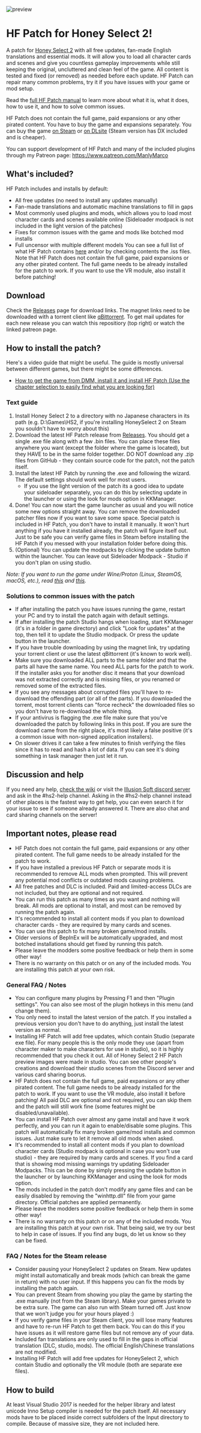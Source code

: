 ![preview](https://user-images.githubusercontent.com/39247311/91757560-cf2f5f00-ebce-11ea-8c9b-8f8d6496770b.png)
# HF Patch for Honey Select 2!
A patch for [Honey Select 2](http://www.illusion.jp/preview/honey2/index.php) with all free updates, fan-made English translations and essential mods. It will allow you to load all character cards and scenes and give you countless gameplay improvements while still keeping the original, uncluttered and clean feel of the game. All content is tested and fixed (or removed) as needed before each update. HF Patch can repair many common problems, try it if you have issues with your game or mod setup.

Read the [full HF Patch manual](https://gist.github.com/ManlyMarco/31b78470b8e190686c7ed9686c237e3f) to learn more about what it is, what it does, how to use it, and how to solve common issues.

HF Patch does not contain the full game, paid expansions or any other pirated content. You have to buy the game and expansions separately. You can buy the game [on Steam](https://store.steampowered.com/app/1631080/HoneySelect2Libido_DX/) or [on DLsite](https://www.dlsite.com/pro/work/=/product_id/VJ013916.html) (Steam version has DX included and is cheaper).

You can support development of HF Patch and many of the included plugins through my Patreon page: https://www.patreon.com/ManlyMarco

## What's included?
HF Patch includes and installs by default:
- All free updates (no need to install any updates manually)
- Fan-made translations and automatic machine translations to fill in gaps
- Most commonly used plugins and mods, which allows you to load most character cards and scenes available online (Sideloader modpack is not included in the light version of the patches)
- Fixes for common issues with the game and mods like botched mod installs
- Full uncensor with multiple different models
You can see a full list of what HF Patch contains [here](https://github.com/ManlyMarco/HS2-HF_Patch/blob/master/Plugin%20Readme.md) and/or by checking contents the .iss files.
Note that HF Patch does not contain the full game, paid expansions or any other pirated content. The full game needs to be already installed for the patch to work. If you want to use the VR module, also install it before patching!

## Download
Check the [Releases](https://github.com/ManlyMarco/HS2-HF_Patch/releases) page for download links. The magnet links need to be downloaded with a torrent client like [qBittorrent](https://www.qbittorrent.org/). To get mail updates for each new release you can watch this repositiory (top right) or watch the linked patreon page.

## How to install the patch?
Here's a video guide that might be useful. The guide is mostly universal between different games, but there might be some differences.
- [How to get the game from DMM, install it and install HF Patch (Use the chapter selection to easily find what you are looking for)](https://youtu.be/WLoY5WCqTSw)

### Text guide
1. Install Honey Select 2 to a directory with no Japanese characters in its path (e.g. D:\Games\HS2, if you're installing HoneySelect 2 on Steam you souldn't have to worry about this)
2. Download the latest HF Patch release from [Releases](https://github.com/ManlyMarco/HS2-HF_Patch/releases/latest). You should get a single .exe file along with a few .bin files. You can place these files anywhere you want (except the folder where the game is located), but they HAVE to be in the same folder together. DO NOT download any .zip files from GitHub - they contain source code for the patch, not the patch itself.
4. Install the latest HF Patch by running the .exe and following the wizard. The default settings should work well for most users.
   - If you use the light version of the patch its a good idea to update your sideloader separately, you can do this by selecting update in the launcher or using the look for mods option in KKManager.
5. Done! You can now start the game launcher as usual and you will notice some new options straight away. You can remove the downloaded patcher files now if you want to save some space.
Special patch is included in HF Patch, you don't have to install it manually. It won't hurt anything if you have it installed already, the patch will figure itself out. Just to be safe you can verify game files in Steam before installing the HF Patch if you messed with your installation folder before doing this.
6. (Optional) You can update the modpacks by clicking the update button within the launcher. You can leave out Sideloader Modpack - Studio if you don't plan on using studio.

*Note: If you want to run the game under Wine/Proton (Linux, SteamOS, macOS, etc.), read [this](https://github.com/Mantas-2155X/illusion-wine-guide) and [this](https://docs.bepinex.dev/articles/advanced/proton_wine.html).*

### Solutions to common issues with the patch
- If after installing the patch you have issues running the game, restart your PC and try to install the patch again with default settings.
- If after installing the patch Studio hangs when loading, start KKManager (it's in a folder in game directory) and click "Look for updates" at the top, then tell it to update the Studio modpack. Or press the update button in the launcher.
- If you have trouble downloading by using the magnet link, try updating your torrent client or use the latest qBittorrent (it's known to work well).
- Make sure you downloaded ALL parts to the same folder and that the parts all have the same name. You need ALL parts for the patch to work. If the installer asks you for another disc it means that your download was not extracted correctly and is missing files, or you renamed or removed some of the extracted files. 
- If you see any messages about corrupted files you'll have to re-download the offending part (or all of the parts).  If you downloaded the torrent, most torrent clients can "force recheck" the downloaded files so you don't have to re-download the whole thing.
- If your antivirus is flagging the .exe file make sure that you've downloaded the patch by following links in this post. If you are sure the download came from the right place, it's most likely a false positive (it's a common issue with non-signed application installers).
- On slower drives it can take a few minutes to finish verifying the files since it has to read and hash a lot of data. If you can see it's doing something in task manager then just let it run.

## Discussion and help
If you need any help, [check the wiki](https://wiki.anime-sharing.com/hgames/index.php?title=Honey_Select_2) or visit the [Illusion Soft discord server](https://discord.gg/illusionsoft) and ask in the #hs2-help channel. Asking in the #hs2-help channel instead of other places is the fastest way to get help, you can even search it for your issue to see if someone already answered it. There are also chat and card sharing channels on the server!

## Important notes, please read
- HF Patch does not contain the full game, paid expansions or any other pirated content. The full game needs to be already installed for the patch to work.
- If you have installed a previous HF Patch or separate mods it is recommended to remove ALL mods when prompted. This will prevent any potential mod conflicts or outdated mods causing problems.
- All free patches and DLC is included. Paid and limited-access DLCs are not included, but they are optional and not required. 
- You can run this patch as many times as you want and nothing will break. All mods are optional to install, and most can be removed by running the patch again.
- It's recommended to install all content mods if you plan to download character cards - they are required by many cards and scenes.
- You can use this patch to fix many broken game/mod installs.
- Older versions of BepInEx will be automatically upgraded, and most botched installations should get fixed by running this patch.
- Please leave the modders some positive feedback or help them in some other way!
- There is no warranty on this patch or on any of the included mods. You are installing this patch at your own risk.

### General FAQ / Notes
- You can configure many plugins by Pressing F1 and then "Plugin settings". You can also see most of the plugin hotkeys in this menu (and change them).
- You only need to install the latest version of the patch. If you installed a previous version you don't have to do anything, just install the latest version as normal.
- Installing HF Patch will add free updates, which contain Studio (separate exe file). For many people this is the only mode they use (apart from character maker to make characters for use in studio), so it is highly recommended that you check it out. All of Honey Select 2 HF Patch preview images were made in studio. You can see other people's creations and download their studio scenes from the Discord server and various card sharing boorus.
- HF Patch does not contain the full game, paid expansions or any other pirated content. The full game needs to be already installed for the patch to work. If you want to use the VR module, also install it before patching! All paid DLC are optional and not required, you can skip them and the patch will still work fine (some features might be disabled/unavailable).
- You can install HF Patch over almost any game install and have it work perfectly, and you can run it again to enable/disable some plugins. This patch will automatically fix many broken game/mod installs and common issues. Just make sure to let it remove all old mods when asked.
- It's recommended to install all content mods if you plan to download character cards (Studio modpack is optional in case you won't use studio) - they are required by many cards and scenes. If you find a card that is showing mod missing warnings try updating Sideloader Modpacks. This can be done by simply pressing the update button in the launcher or by launching KKManager and using the look for mods option.
- The mods included in the patch don't modify any game files and can be easily disabled by removing the "winhttp.dll" file from your game directory. Official patches are applied permanently.
- Please leave the modders some positive feedback or help them in some other way!
- There is no warranty on this patch or on any of the included mods. You are installing this patch at your own risk. That being said, we try our best to help in case of issues. If you find any bugs, do let us know so they can be fixed.

### FAQ / Notes for the Steam release
- Consider pausing your HoneySelect 2 updates on Steam. New updates might install automatically and break mods (which can break the game in return) with no user input. If this happens you can fix the mods by installing the patch again.
- You can prevent Steam from showing you play the game by starting the .exe manually (not from the Steam library). Make your games private to be extra sure. The game can also run with Steam turned off. Just know that we won't judge you for your hours played :)
- If you verify game files in your Steam client, you will lose many features and have to re-run HF Patch to get them back. You can do this if you have issues as it will restore game files but not remove any of your data.
- Included fan translations are only used to fill in the gaps in official translation (DLC, studio, mods). The official English/Chinese translations are not modified.
- Installing HF Patch will add free updates for HoneySelect 2, which contain Studio and optionally the VR module (both are separate exe files).

## How to build
At least Visual Studio 2017 is needed for the helper library and latest unicode Inno Setup compiler is needed for the patch itself. All necessary mods have to be placed inside correct subfolders of the Input directory to compile. Because of massive size, they are not included here.
